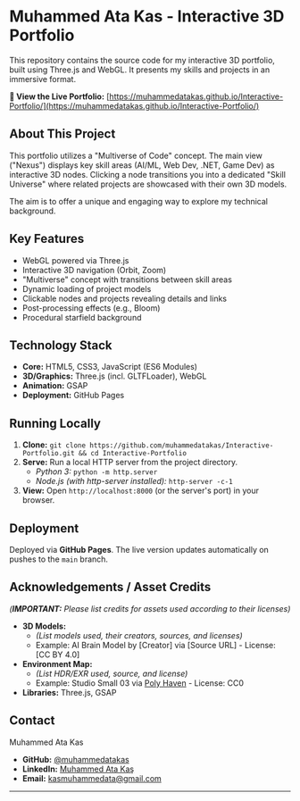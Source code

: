 # Muhammed Ata Kas - Interactive 3D Portfolio

This repository contains the source code for my interactive 3D portfolio, built using Three.js and WebGL. It presents my skills and projects in an immersive format.

**🚀 View the Live Portfolio:** [https://muhammedatakas.github.io/Interactive-Portfolio/](https://muhammedatakas.github.io/Interactive-Portfolio/)

## About This Project

This portfolio utilizes a "Multiverse of Code" concept. The main view ("Nexus") displays key skill areas (AI/ML, Web Dev, .NET, Game Dev) as interactive 3D nodes. Clicking a node transitions you into a dedicated "Skill Universe" where related projects are showcased with their own 3D models.

The aim is to offer a unique and engaging way to explore my technical background.

## Key Features

*   WebGL powered via Three.js
*   Interactive 3D navigation (Orbit, Zoom)
*   "Multiverse" concept with transitions between skill areas
*   Dynamic loading of project models
*   Clickable nodes and projects revealing details and links
*   Post-processing effects (e.g., Bloom)
*   Procedural starfield background

## Technology Stack

*   **Core:** HTML5, CSS3, JavaScript (ES6 Modules)
*   **3D/Graphics:** Three.js (incl. GLTFLoader), WebGL
*   **Animation:** GSAP
*   **Deployment:** GitHub Pages

## Running Locally

1.  **Clone:** `git clone https://github.com/muhammedatakas/Interactive-Portfolio.git && cd Interactive-Portfolio`
2.  **Serve:** Run a local HTTP server from the project directory.
    *   *Python 3:* `python -m http.server`
    *   *Node.js (with http-server installed):* `http-server -c-1`
3.  **View:** Open `http://localhost:8000` (or the server's port) in your browser.

## Deployment

Deployed via **GitHub Pages**. The live version updates automatically on pushes to the `main` branch.

## Acknowledgements / Asset Credits

*(**IMPORTANT:** Please list credits for assets used according to their licenses)*

*   **3D Models:**
    *   *(List models used, their creators, sources, and licenses)*
    *   Example: AI Brain Model by [Creator] via [Source URL] - License: [CC BY 4.0]
*   **Environment Map:**
    *   *(List HDR/EXR used, source, and license)*
    *   Example: Studio Small 03 via [Poly Haven](https://polyhaven.com/) - License: CC0
*   **Libraries:** Three.js, GSAP

## Contact

Muhammed Ata Kas

*   **GitHub:** [@muhammedatakas](https://github.com/muhammedatakas)
*   **LinkedIn:** [Muhammed Ata Kaş](https://www.linkedin.com/in/muhammed-ata-ka%C5%9F/)
*   **Email:** [kasmuhammedata@gmail.com](mailto:kasmuhammedata@gmail.com)

---
